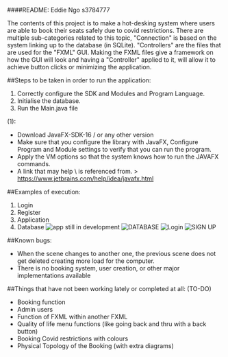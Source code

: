 ####README:
Eddie Ngo s3784777

The contents of this project is to make a hot-desking system where users are able to book their seats safely due to covid restrictions.
There are multiple sub-categories related to this topic, "Connection" is based on the system linking up to the database (in SQLite).
"Controllers" are the files that are used for the "FXML" GUI. Making the FXML files give a framework on how the GUI will look and having a "Controller" applied to it,
will allow it to achieve button clicks or minimizing the application. 

##Steps to be taken in order to run the application:
1. Correctly configure the SDK and Modules and Program Language.
2. Initialise the database. 
3. Run the Main.java file

(1):
- Download JavaFX-SDK-16 / or any other version
- Make sure that you configure the library with JavaFX, Configure Program and Module settings to verify that you can run the program. 
- Apply the VM options so that the system knows how to run the JAVAFX commands. 
- A link that may help \ is referenced from. > https://www.jetbrains.com/help/idea/javafx.html


##Examples of execution:
1. Login
2. Register
3. Application
4. Database
![app still in development](https://user-images.githubusercontent.com/80662246/121694432-77ceff80-cb0d-11eb-9ad9-4e887f24351a.PNG)
![DATABASE](https://user-images.githubusercontent.com/80662246/121694445-7a315980-cb0d-11eb-88b2-8eed8ebab2a1.PNG)
![Login](https://user-images.githubusercontent.com/80662246/121694450-7ac9f000-cb0d-11eb-9b1a-bd9b9491f047.PNG)
![SIGN UP](https://user-images.githubusercontent.com/80662246/121694451-7bfb1d00-cb0d-11eb-8de5-86ba47516fa0.PNG)

##Known bugs:
- When the scene changes to another one, the previous scene does not get deleted creating more load for the computer.
- There is no booking system, user creation, or other major implementations available

##Things that have not been working lately or completed at all: (TO-DO)
- Booking function
- Admin users
- Function of FXML within another FXML
- Quality of life menu functions (like going back and thru with a back button)
- Booking Covid restrictions with colours 
- Physical Topology of the Booking (with extra diagrams)

